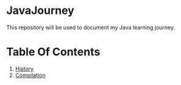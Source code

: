 # JavaJourney
This repository will be used to document my Java learning journey.

# Table Of Contents

1. [History](Notes/History.md) 
2. [Compilation]()